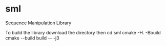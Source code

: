 # sml
Sequence Manipulation Library

To build the library download the directory then
cd sml
cmake -H. -Bbuild
cmake --build build -- -j3
